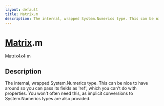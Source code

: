 ```yaml
---
layout: default
title: Matrix.m
description: The internal, wrapped System.Numerics type. This can be nice to have around so you can pass its fields as 'ref', which you can't do with properties. You won't often need this, as implicit conversions to System.Numerics types are also provided.
---
```

# [Matrix]({{site.url}}/Pages/StereoKit/Matrix.html).m

<div class='signature' markdown='1'>
Matrix4x4 m
</div>

## Description
The internal, wrapped System.Numerics type. This can be
nice to have around so you can pass its fields as 'ref', which you
can't do with properties. You won't often need this, as implicit
conversions to System.Numerics types are also provided.

